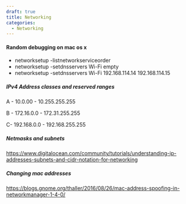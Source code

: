 ```yaml
---
draft: true
title: Networking
categories:
  - Networking
---
```

#### Random debugging on mac os x

- networksetup -listnetworkserviceorder
- networksetup -setdnsservers Wi-Fi empty
- networksetup -setdnsservers Wi-Fi  192.168.114.14 192.168.114.15

##### IPv4 Address classes and reserved ranges

A - 10.0.00 - 10.255.255.255

B - 172.16.0.0 - 172.31.255.255

C- 192.168.0.0 - 192.168.255.255

##### Netmasks and subnets

<https://www.digitalocean.com/community/tutorials/understanding-ip-addresses-subnets-and-cidr-notation-for-networking>



##### Changing mac addresses



https://blogs.gnome.org/thaller/2016/08/26/mac-address-spoofing-in-networkmanager-1-4-0/
